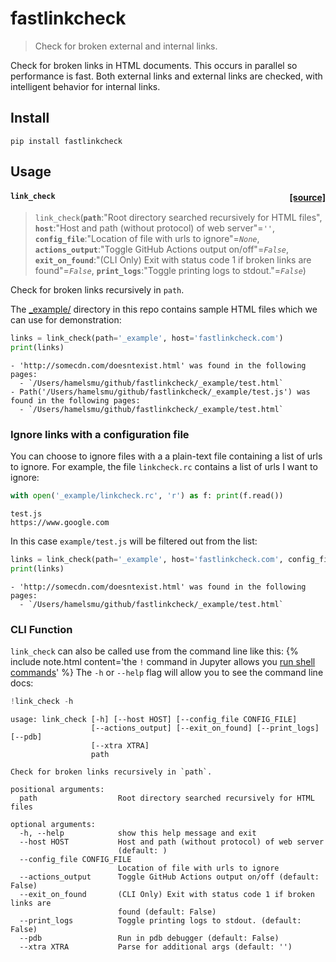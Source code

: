 # fastlinkcheck
> Check for broken external and internal links.  


Check for broken links in HTML documents.  This occurs in parallel so performance is fast.  Both external links and external links are checked, with intelligent behavior for internal links.

## Install

`pip install fastlinkcheck`

## Usage


<h4 id="link_check" class="doc_header"><code>link_check</code><a href="https://github.com/fastai/fastlinkcheck/tree/master/fastlinkcheck/linkcheck.py#L83" class="source_link" style="float:right">[source]</a></h4>

> <code>link_check</code>(**`path`**:"Root directory searched recursively for HTML files", **`host`**:"Host and path (without protocol) of web server"=*`''`*, **`config_file`**:"Location of file with urls to ignore"=*`None`*, **`actions_output`**:"Toggle GitHub Actions output on/off"=*`False`*, **`exit_on_found`**:"(CLI Only) Exit with status code 1 if broken links are found"=*`False`*, **`print_logs`**:"Toggle printing logs to stdout."=*`False`*)

Check for broken links recursively in `path`.


The [_example/](https://github.com/fastai/fastlinkcheck/tree/master/_example) directory in this repo contains sample HTML files which we can use for demonstration:

```python
links = link_check(path='_example', host='fastlinkcheck.com')
print(links)
```





    - 'http://somecdn.com/doesntexist.html' was found in the following pages:
      - `/Users/hamelsmu/github/fastlinkcheck/_example/test.html`
    - Path('/Users/hamelsmu/github/fastlinkcheck/_example/test.js') was found in the following pages:
      - `/Users/hamelsmu/github/fastlinkcheck/_example/test.html`


### Ignore links with a configuration file

You can choose to ignore files with a a plain-text file containing a list of urls to ignore.  For example, the file `linkcheck.rc` contains a list of urls I want to ignore:

```python
with open('_example/linkcheck.rc', 'r') as f: print(f.read())
```

    test.js
    https://www.google.com
    


In this case `example/test.js` will be filtered out from the list:

```python
links = link_check(path='_example', host='fastlinkcheck.com', config_file='_example/linkcheck.rc')
print(links)
```





    - 'http://somecdn.com/doesntexist.html' was found in the following pages:
      - `/Users/hamelsmu/github/fastlinkcheck/_example/test.html`


### CLI Function

`link_check` can also be called use from the command line like this:
{% include note.html content='the `!` command in Jupyter allows you [run shell commands](https://stackoverflow.com/questions/38694081/executing-terminal-commands-in-jupyter-notebook/48529220)' %}
The `-h` or `--help` flag will allow you to see the command line docs:

```python
!link_check -h
```

    usage: link_check [-h] [--host HOST] [--config_file CONFIG_FILE]
                      [--actions_output] [--exit_on_found] [--print_logs] [--pdb]
                      [--xtra XTRA]
                      path
    
    Check for broken links recursively in `path`.
    
    positional arguments:
      path                  Root directory searched recursively for HTML files
    
    optional arguments:
      -h, --help            show this help message and exit
      --host HOST           Host and path (without protocol) of web server
                            (default: )
      --config_file CONFIG_FILE
                            Location of file with urls to ignore
      --actions_output      Toggle GitHub Actions output on/off (default: False)
      --exit_on_found       (CLI Only) Exit with status code 1 if broken links are
                            found (default: False)
      --print_logs          Toggle printing logs to stdout. (default: False)
      --pdb                 Run in pdb debugger (default: False)
      --xtra XTRA           Parse for additional args (default: '')

